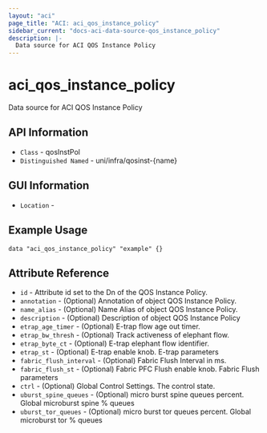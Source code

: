 ```yaml
---
layout: "aci"
page_title: "ACI: aci_qos_instance_policy"
sidebar_current: "docs-aci-data-source-qos_instance_policy"
description: |-
  Data source for ACI QOS Instance Policy
---
```


# aci_qos_instance_policy #

Data source for ACI QOS Instance Policy


## API Information ##

* `Class` - qosInstPol
* `Distinguished Named` - uni/infra/qosinst-{name}

## GUI Information ##

* `Location` - 


## Example Usage ##

```hcl
data "aci_qos_instance_policy" "example" {}
```

## Attribute Reference ##
* `id` - Attribute id set to the Dn of the QOS Instance Policy.
* `annotation` - (Optional) Annotation of object QOS Instance Policy.
* `name_alias` - (Optional) Name Alias of object QOS Instance Policy.
* `description` - (Optional) Description of object QOS Instance Policy
* `etrap_age_timer` - (Optional) E-trap flow age out timer. 
* `etrap_bw_thresh` - (Optional) Track activeness of elephant flow. 
* `etrap_byte_ct` - (Optional) E-trap elephant flow identifier. 
* `etrap_st` - (Optional) E-trap enable knob. E-trap parameters
* `fabric_flush_interval` - (Optional) Fabric Flush Interval in ms. 
* `fabric_flush_st` - (Optional) Fabric PFC Flush enable knob. Fabric Flush parameters
* `ctrl` - (Optional) Global Control Settings. The control state.
* `uburst_spine_queues` - (Optional) micro burst spine queues percent. Global microburst spine % queues
* `uburst_tor_queues` - (Optional) micro burst tor queues percent. Global microburst tor % queues
